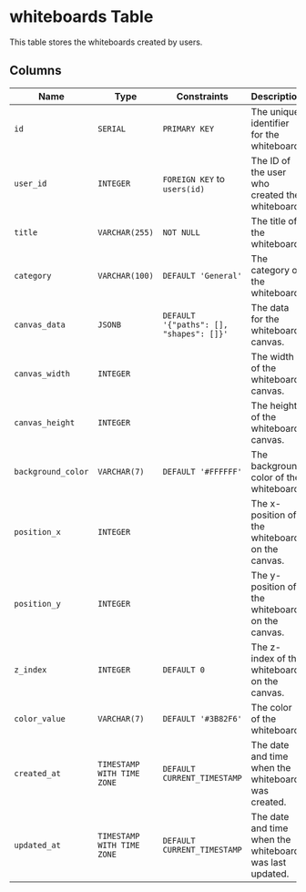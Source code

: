 # whiteboards Table

This table stores the whiteboards created by users.

## Columns

| Name | Type | Constraints | Description |
| --- | --- | --- | --- |
| `id` | `SERIAL` | `PRIMARY KEY` | The unique identifier for the whiteboard. |
| `user_id` | `INTEGER` | `FOREIGN KEY` to `users(id)` | The ID of the user who created the whiteboard. |
| `title` | `VARCHAR(255)` | `NOT NULL` | The title of the whiteboard. |
| `category` | `VARCHAR(100)` | `DEFAULT 'General'` | The category of the whiteboard. |
| `canvas_data` | `JSONB` | `DEFAULT '{"paths": [], "shapes": []}'` | The data for the whiteboard canvas. |
| `canvas_width` | `INTEGER` | | The width of the whiteboard canvas. |
| `canvas_height` | `INTEGER` | | The height of the whiteboard canvas. |
| `background_color` | `VARCHAR(7)` | `DEFAULT '#FFFFFF'` | The background color of the whiteboard. |
| `position_x` | `INTEGER` | | The x-position of the whiteboard on the canvas. |
| `position_y` | `INTEGER` | | The y-position of the whiteboard on the canvas. |
| `z_index` | `INTEGER` | `DEFAULT 0` | The z-index of the whiteboard on the canvas. |
| `color_value` | `VARCHAR(7)` | `DEFAULT '#3B82F6'` | The color of the whiteboard. |
| `created_at` | `TIMESTAMP WITH TIME ZONE` | `DEFAULT CURRENT_TIMESTAMP` | The date and time when the whiteboard was created. |
| `updated_at` | `TIMESTAMP WITH TIME ZONE` | `DEFAULT CURRENT_TIMESTAMP` | The date and time when the whiteboard was last updated. |
